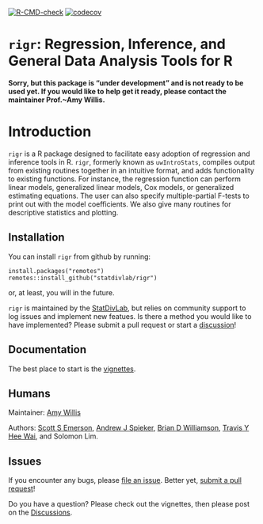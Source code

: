 
<!-- README.md is generated from README.Rmd. Please edit that file -->
<!-- badges: start 
[![CRAN status](https://www.r-pkg.org/badges/version/corncob)](https://CRAN.R-project.org/package=corncob)-->

[![R-CMD-check](https://github.com/statdivlab/rigr/workflows/R-CMD-check/badge.svg)](https://github.com/statdivlab/rigr/actions)
[![codecov](https://codecov.io/gh/statdivlab/rigr/branch/main/graph/badge.svg)](https://codecov.io/gh/statdivlab/rigr)
<!-- [![Docker Repository on Quay](https://quay.io/repository/fhcrc-microbiome/corncob/status "Docker Repository on Quay")](https://quay.io/repository/fhcrc-microbiome/corncob)-->
<!-- badges: end -->

# `rigr`: Regression, Inference, and General Data Analysis Tools for R

**Sorry, but this package is “under development” and is not ready to be
used yet. If you would like to help get it ready, please contact the
maintainer Prof.\~Amy Willis.**

# Introduction

`rigr` is a R package designed to facilitate easy adoption of regression
and inference tools in R. `rigr`, formerly known as `uwIntroStats`,
compiles output from existing routines together in an intuitive format,
and adds functionality to existing functions. For instance, the
regression function can perform linear models, generalized linear
models, Cox models, or generalized estimating equations. The user can
also specify multiple-partial F-tests to print out with the model
coefficients. We also give many routines for descriptive statistics and
plotting.

## Installation

You can install `rigr` from github by running:

    install.packages("remotes")
    remotes::install_github("statdivlab/rigr")

or, at least, you will in the future.

`rigr` is maintained by the
[StatDivLab](http://statisticaldiversitylab.com/), but relies on
community support to log issues and implement new featues. Is there a
method you would like to have implemented? Please submit a pull request
or start a [discussion](https://github.com/statdivlab/rigr/discussions)!

## Documentation

The best place to start is the
[vignettes](https://adw96.github.io/breakaway/articles/).

## Humans

Maintainer: [Amy Willis](http://statisticaldiversitylab.com)

Authors: [Scott S Emerson](http://www.emersonstatistics.com/), [Andrew J
Spieker](https://www.vumc.org/biostatistics/person/andrew-spieker-phd),
[Brian D Williamson](https://bdwilliamson.github.io/), [Travis Y Hee
Wai](https://scholar.google.com/citations?user=WaJn2wIAAAAJ&hl=en), and
Solomon Lim.

## Issues

If you encounter any bugs, please [file an
issue](https://github.com/statdivlab/rigr/issues). Better yet, [submit a
pull request](https://github.com/statdivlab/rigr/pulls)!

Do you have a question? Please check out the vignettes, then please post
on the [Discussions](https://github.com/statdivlab/rigr/discussions).
